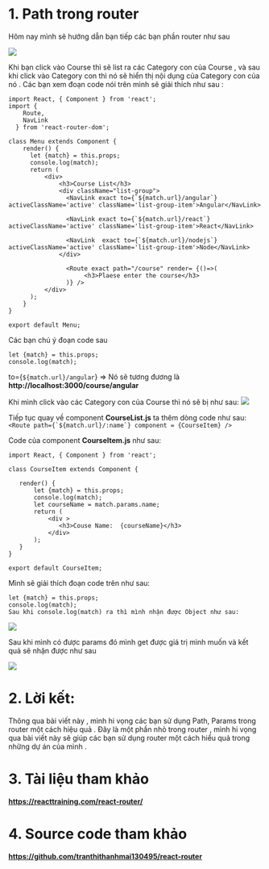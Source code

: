 # 1. Path trong router
Hôm nay mình sẽ hướng dẫn bạn tiếp các bạn phần router như sau 

![](https://images.viblo.asia/be3d5858-388b-4978-8c6a-2ca153a83e17.png)

Khi bạn click vào Course thì sẽ list ra các Category con của Course , và sau khi click vào Category con thì nó sẽ hiển thị nội dụng của Category con của nó .
Các bạn xem đoạn code nói trên mình sẽ giải thích như sau :
```
import React, { Component } from 'react';
import {
    Route,
    NavLink
  } from 'react-router-dom';
  
class Menu extends Component {
    render() {
      let {match} = this.props;
      console.log(match);
      return (
          <div>
              <h3>Course List</h3>
              <div className="list-group">
                <NavLink exact to={`${match.url}/angular`} activeClassName='active' className='list-group-item'>Angular</NavLink>
                
                <NavLink exact to={`${match.url}/react`} activeClassName='active' className='list-group-item'>React</NavLink>

                <NavLink  exact to={`${match.url}/nodejs`} activeClassName='active' className='list-group-item'>Node</NavLink>
              </div>

                <Route exact path="/course" render= {()=>(
                     <h3>Plaese enter the course</h3>
                )} />
          </div>
      );
    }
}

export default Menu;
```

Các bạn chú ý đoạn code sau 
 ```
 let {match} = this.props;
 console.log(match);
 ```
 
 to={`${match.url}/angular`}  => Nó sẽ tương đương là **http://localhost:3000/course/angular**
 
 Khi mình click vào các Category con của Course  thì nó sẽ bị như sau:
![](https://images.viblo.asia/0aa3050a-dec1-4c2b-a42f-8f5a97c99a69.png)
 
 Tiếp tục quay về component   **CourseList.js**  ta thêm dòng code như sau:
 ```<Route path={`${match.url}/:name`} component = {CourseItem} /> ```
 
 Code của component  **CourseItem.js**  như sau:
 ```
 import React, { Component } from 'react';

class CourseItem extends Component {
	
    render() {
        let {match} = this.props;
        console.log(match);
        let courseName = match.params.name;
        return (
            <div >
               <h3>Couse Name:  {courseName}</h3>
            </div>
        );
    }
}

export default CourseItem;
```

Mình sẽ giải thích đoạn code trên như sau: 

 ```
 let {match} = this.props;
 console.log(match);
 Sau khi console.log(match) ra thì mình nhận được Object như sau:
 ```
 
 ![](https://images.viblo.asia/9075cc5e-bef3-4f34-ae78-c1f47a8b1acb.png)
 
 Sau khi mình có được params đó mình  get được giá trị mình muốn  và kết quả sẽ nhận được như sau 
 
 ![](https://images.viblo.asia/5455fbcf-9a1f-405f-ad6a-8d5ed07577aa.png)
 
# 2. Lời kết:
Thông qua bài viết này , mình hi vọng các bạn sử dụng Path, Params trong router một cách hiệu quả .  Đây là một phần nhỏ trong router , mình hi vọng qua bài viết này sẽ giúp các bạn sử dụng router một cách hiểu quả trong những dự án của mình .

# 3. Tài liệu tham khảo 
**https://reacttraining.com/react-router/**

# 4. Source code tham khảo
**https://github.com/tranthithanhmai130495/react-router**